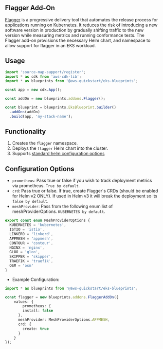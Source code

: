 ## Flagger Add-On

[Flagger](https://flagger.app/) is a progressive delivery tool that automates the release process for applications running on Kubernetes. It reduces the risk of introducing a new software version in production by gradually shifting traffic to the new version while measuring metrics and running conformance tests. The Flagger add-on provisions the necessary Helm chart, and namespace to allow support for flagger in an EKS workload.

## Usage

```typescript
import 'source-map-support/register';
import * as cdk from 'aws-cdk-lib';
import * as blueprints from '@aws-quickstart/eks-blueprints';

const app = new cdk.App();

const addOn = new blueprints.addons.Flagger();

const blueprint = blueprints.EksBlueprint.builder()
  .addOns(addOn)
  .build(app, 'my-stack-name');
```

## Functionality

1. Creates the `flagger` namespace.
2. Deploys the `flagger` Helm chart into the cluster.
3. Supports [standard helm configuration options](./index.md#standard-helm-add-on-configuration-options)

## Configuration Options

- `prometheus`: Pass true or false if you wish to track deployment metrics via prometheus. `True by default`.
- `crd`: Pass true or false. If true, create Flagger's CRDs (should be enabled for Helm v2 ONLY). If used in Helm v3 it will break the deployment so its `false by default`.
- `meshProvider`: Pass from the following enum list of meshProviderOptions. `KUBERNETES by default`.

```typescript
export const enum MeshProviderOptions {
  KUBERNETES = 'kubernetes',
  ISTIO = 'istio',
  LINKERD = 'linkerd',
  APPMESH = 'appmesh',
  CONTOUR = 'contour',
  NGINX = 'nginx',
  GLOO = 'gloo',
  SKIPPER = 'skipper',
  TRAEFIK = 'traefik',
  OSM = 'osm'
}
```

- Example Configuration:

```typescript
import * as blueprints from '@aws-quickstart/eks-blueprints';

const flagger = new blueprints.addons.FlaggerAddOn({ 
	values: {
		prometheus: {
        install: false
      },
      meshProvider: MeshProviderOptions.APPMESH,
      crd: {
        create: true
      }
	}
});
```